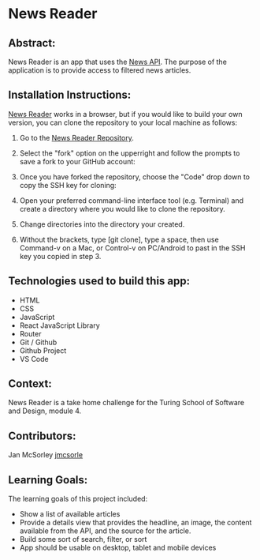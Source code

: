 # News Reader
## Abstract:
News Reader is an app that uses the [News API](https://newsapi.org/). The purpose of the application is to provide access to filtered news articles.

## Installation Instructions:
[News Reader](https://github.com/jmcsorle/news-reader) works in a browser, but if you would like to build your own version, you can clone the repository to your local machine as follows:

1. Go to the [News Reader Repository](https://github.com/jmcsorle/news-reader).

2. Select the "fork" option on the upperright and follow the prompts to save a fork to your GitHub account:

3. Once you have forked the repository, choose the "Code" drop down to copy the SSH key for cloning:

4. Open your preferred command-line interface tool (e.g. Terminal) and create a directory where you would like to clone the repository.

5. Change directories into the directory your created.

6. Without the brackets, type [git clone], type a space, then use Command-v on a Mac, or Control-v on PC/Android to past in the SSH key you copied in step 3.

## Technologies used to build this app:
- HTML
- CSS
- JavaScript
- React JavaScript Library
- Router
- Git / Github
- Github Project
- VS Code

## Context:

News Reader is a take home challenge for the Turing School of Software and Design, module 4.  

## Contributors:
Jan McSorley [jmcsorle](https://github.com/jmcsorle)

## Learning Goals:
The learning goals of this project included: 
- Show a list of available articles
- Provide a details view that provides the headline, an image, the content available from the API, and the source for the article.
- Build some sort of search, filter, or sort
- App should be usable on desktop, tablet and mobile devices
